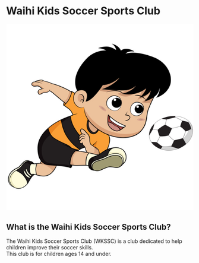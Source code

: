 # Waihi Kids Soccer Sports Club

![alt text](images/Cartoon-kid-with-soccer-vectors-08.jpg "Logo Title Text 1")

## What is the Waihi Kids Soccer Sports Club?

The Waihi Kids Soccer Sports Club (WKSSC) is a club dedicated to help children improve their soccer skills.
<br>This club is for children ages 14 and under.
<br>
<br>
## 
